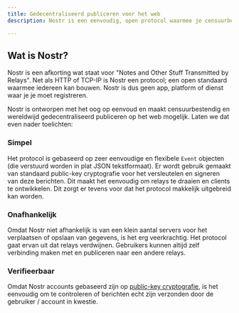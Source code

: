 ```yaml
---
title: Gedecentraliseerd publiceren voor het web
description: Nostr is een eenvoudig, open protocol waarmee je censuurbestendig en wereldwijd data kunt uitwisselen op het web.

---
```


## Wat is Nostr?

Nostr is een afkorting wat staat voor "Notes and Other Stuff Transmitted by Relays". Net als HTTP of TCP-IP is Nostr een protocol; een open standaard waarmee iedereen kan bouwen. Nostr is dus geen app, platform of dienst waar je je moet registreren.

Nostr is ontworpen met het oog op eenvoud en maakt censuurbestendig en wereldwijd gedecentraliseerd publiceren op het web mogelijk. Laten we dat even nader toelichten:

### Simpel

Het protocol is gebaseerd op zeer eenvoudige en flexibele `Event` objecten (die verstuurd worden in plat JSON tekstformaat). Er wordt gebruik gemaakt van standaard public-key cryptografie voor het versleutelen en signeren van deze berichten. Dit maakt het eenvoudig om relays te draaien en clients te ontwikkelen. Dit zorgt er tevens voor dat het protocol makkelijk uitgebreid kan worden.

### Onafhankelijk

Omdat Nostr niet afhankelijk is van een klein aantal servers voor het verplaatsen of opslaan van gegevens, is het erg veerkrachtig. Het protocol gaat ervan uit dat relays verdwijnen. Gebruikers kunnen altijd zelf verbinding maken met en publiceren naar een andere relays.

### Verifieerbaar

Omdat Nostr accounts gebaseerd zijn op [public-key cryptografie](https://nl.wikipedia.org/wiki/Asymmetrische_cryptografie), is het eenvoudig om te controleren of berichten echt zijn verzonden door de gebruiker / account in kwestie.

